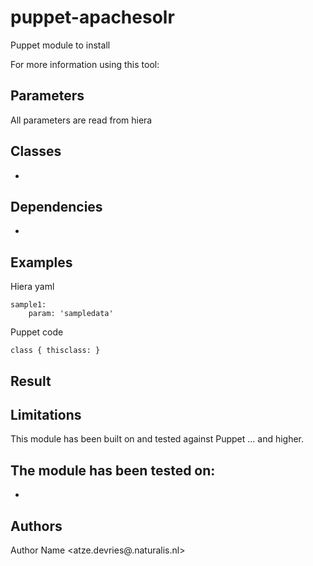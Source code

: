 puppet-apachesolr
===================

Puppet module to install 

For more information using this tool: 

Parameters
-------------
All parameters are read from hiera

Classes
-------------
- 

Dependencies
-------------
- 

Examples
-------------
Hiera yaml
```
sample1:
    param: 'sampledata'
```
Puppet code
```
class { thisclass: }
```
Result
-------------


Limitations
-------------
This module has been built on and tested against Puppet ... and higher.

The module has been tested on:
- 
- 

Authors
-------------
Author Name <atze.devries@.naturalis.nl>

